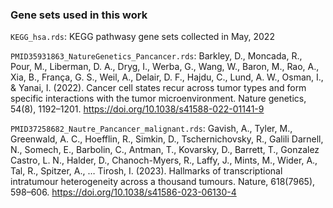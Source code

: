 ### Gene sets used in this work  

`KEGG_hsa.rds`: KEGG pathwasy gene sets collected in May, 2022

`PMID35931863_NatureGenetics_Pancancer.rds`: Barkley, D., Moncada, R., Pour, M., Liberman, D. A., Dryg, I., Werba, G., Wang, W., Baron, M., Rao, A., Xia, B., França, G. S., Weil, A., Delair, D. F., Hajdu, C., Lund, A. W., Osman, I., & Yanai, I. (2022). Cancer cell states recur across tumor types and form specific interactions with the tumor microenvironment. Nature genetics, 54(8), 1192–1201. https://doi.org/10.1038/s41588-022-01141-9  

`PMID37258682_Nautre_Pancancer_malignant.rds`: Gavish, A., Tyler, M., Greenwald, A. C., Hoefflin, R., Simkin, D., Tschernichovsky, R., Galili Darnell, N., Somech, E., Barbolin, C., Antman, T., Kovarsky, D., Barrett, T., Gonzalez Castro, L. N., Halder, D., Chanoch-Myers, R., Laffy, J., Mints, M., Wider, A., Tal, R., Spitzer, A., … Tirosh, I. (2023). Hallmarks of transcriptional intratumour heterogeneity across a thousand tumours. Nature, 618(7965), 598–606. https://doi.org/10.1038/s41586-023-06130-4  
